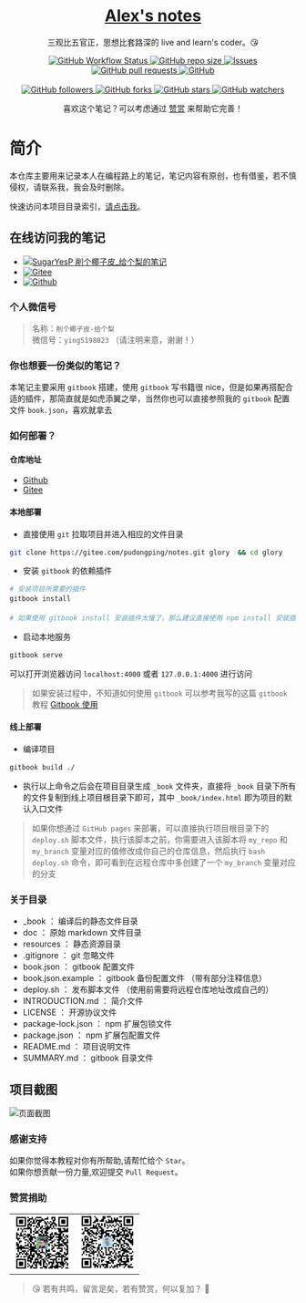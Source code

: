 <p align="center">
    <h1 align="center"><a href="https://pudongping.github.io/notes/">Alex's notes</a></h1>
    <p align="center">三观比五官正，思想比套路深的 live and learn's coder。😘</p>
</p>
<p align="center">
    <a href="https://github.com/pudongping/notes" target="_blank">
        <img alt="GitHub Workflow Status" src="https://img.shields.io/badge/notes-Alex's--gitbook--notes-orange">
    </a>
    <a href="https://github.com/pudongping/notes" target="_blank">
        <img alt="GitHub repo size" src="https://img.shields.io/github/repo-size/pudongping/notes">
    </a>
    <a href="https://github.com/pudongping/notes" target="_blank">
        <img alt="Issues" src="https://img.shields.io/github/issues/pudongping/notes" />
    </a>
    <a href="https://github.com/pudongping/notes/pulls" target="_blank">
        <img alt="GitHub pull requests" src="https://img.shields.io/github/issues-pr/pudongping/notes" />
    </a>
    <a href="https://github.com/pudongping/notes" target="_blank">
        <img alt="GitHub" src="https://img.shields.io/github/license/pudongping/notes">
    </a>
<br/>
<br/>
    <a href="https://github.com/pudongping/notes" target="_blank">
        <img alt="GitHub followers" src="https://img.shields.io/github/followers/pudongping?style=social">
    </a>
    <a href="https://github.com/pudongping/notes" target="_blank">
        <img alt="GitHub forks" src="https://img.shields.io/github/forks/pudongping/notes?style=social">
    </a>
    <a href="https://github.com/pudongping/notes" target="_blank">
        <img alt="GitHub stars" src="https://img.shields.io/github/stars/pudongping/notes?style=social">
    </a>
    <a href="https://github.com/pudongping/notes" target="_blank">
        <img alt="GitHub watchers" src="https://img.shields.io/github/watchers/pudongping/notes?style=social">
    </a>
</p>
<p align="center">喜欢这个笔记？可以考虑通过 <a href="./resources/images/wechat.png" target="_blank">赞赏</a> 来帮助它完善！</p>


# 简介

本仓库主要用来记录本人在编程路上的笔记，笔记内容有原创，也有借鉴，若不慎侵权，请联系我，我会及时删除。  

快速访问本项目目录索引，[请点击我](./INTRODUCTION.md)。

## 在线访问我的笔记
- [![SugarYesP 削个椰子皮_给个梨的笔记](https://img.shields.io/badge/SugarYesP_削个椰子皮_给个梨的笔记-https://pudongping.github.io/notes/-brightgreen.svg)](https://pudongping.github.io/notes/)
- [![Gitee](https://img.shields.io/badge/GiteePages-https://pudongping.gitee.io/notes-brightgreen.svg)](https://pudongping.gitee.io/notes)
- [![Github](https://img.shields.io/badge/GithubPages-https://pudongping.github.io/notes/-brightgreen.svg)](https://pudongping.github.io/notes/)

### 个人微信号

> 名称：`削个椰子皮-给个梨`  
微信号：`ying5198023`  （请注明来意，谢谢！）

### 你也想要一份类似的笔记？

本笔记主要采用 `gitbook` 搭建，使用 `gitbook` 写书籍很 nice，但是如果再搭配合适的插件，那简直就是如虎添翼之举，当然你也可以直接参照我的 `gitbook` 配置文件 `book.json`，喜欢就拿去

### 如何部署？

#### 仓库地址

- [Github](https://github.com/pudongping/notes.git)
- [Gitee](https://gitee.com/pudongping/notes.git)

#### 本地部署

- 直接使用 `git` 拉取项目并进入相应的文件目录


```bash
git clone https://gitee.com/pudongping/notes.git glory  && cd glory
```


- 安装 `gitbook` 的依赖插件


```bash
# 安装项目所需要的插件
gitbook install

# 如果使用 gitbook install 安装插件太慢了，那么建议直接使用 npm install 安装插件，本项目中所有的插件均已使用 npm 初始化，放心使用
```


- 启动本地服务


```bash
gitbook serve
```

可以打开浏览器访问 `localhost:4000` 或者 `127.0.0.1:4000` 进行访问

> 如果安装过程中，不知道如何使用 `gitbook` 可以参考我写的这篇 `gitbook` 教程 [Gitbook 使用](https://pudongping.github.io/posts/b00f410f.html)


#### 线上部署

- 编译项目

```bash
gitbook build ./
```

- 执行以上命令之后会在项目目录生成 `_book` 文件夹，直接将 `_book` 目录下所有的文件复制到线上项目根目录下即可，其中 `_book/index.html` 即为项目的默认入口文件

> 如果你想通过 `GitHub pages` 来部署，可以直接执行项目根目录下的 `deploy.sh` 脚本文件，执行该脚本之前，你需要进入该脚本将 `my_repo` 和 `my_branch` 变量对应的值修改成你自己的仓库信息，然后执行 `bash deploy.sh` 命令，即可看到在远程仓库中多创建了一个 `my_branch` 变量对应的分支

### 关于目录

- _book ： 编译后的静态文件目录
- doc ： 原始 markdown 文件目录
- resources ： 静态资源目录
- .gitignore ： git 忽略文件
- book.json ： gitbook 配置文件
- book.json.example ： gitbook 备份配置文件 （带有部分注释信息）
- deploy.sh ： 发布脚本文件 （使用前需要将远程仓库地址改成自己的）
- INTRODUCTION.md ： 简介文件
- LICENSE ： 开源协议文件
- package-lock.json ： npm 扩展包锁文件
- package.json ： npm 扩展包配置文件
- README.md ： 项目说明文件
- SUMMARY.md ： gitbook 目录文件

## 项目截图
![页面截图](https://pudongping.github.io/notes/resources/images/sample/page.png)

### 感谢支持

如果你觉得本教程对你有所帮助,请帮忙给个 `Star`。  
如果你想贡献一份力量,欢迎提交 `Pull Request`。

### 赞赏捐助

<table>
  <tr>
    <td>
        <img width="100" src="./resources/images/alipay.png" alt="alipay" >
    </td>
    <td>
        <img width="100" src="./resources/images/wechat.png" alt="wechat" >
    </td>
  </tr>
</table>


> 😘 若有共鸣，留言足矣，若有赞赏，何以复加？ 🤞
